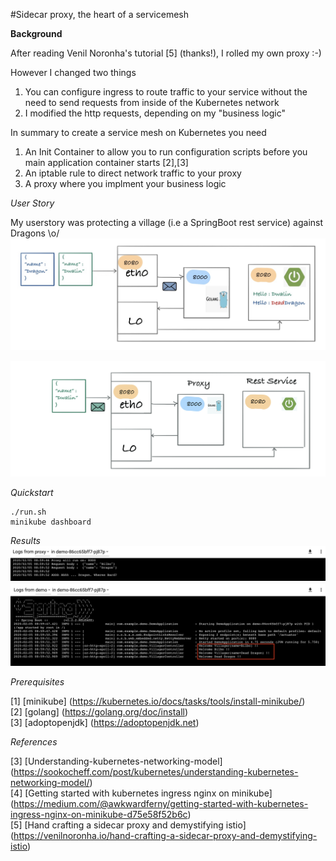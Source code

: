 #Sidecar proxy, the heart of a servicemesh

__Background__

After reading Venil Noronha's tutorial [5] (thanks!), I rolled my own proxy :-)

However I changed two things
1. You can configure ingress to route traffic to your service without the need to send requests from inside of the Kubernetes network
2. I modified the http requests, depending on my "business logic"

In summary to create a service mesh on Kubernetes you need
1.  An Init Container to allow you to run configuration scripts before you main application container starts [2],[3]
2.  An iptable rule to direct network traffic to your proxy
3.  A proxy where you implment your business logic

_User Story_

My userstory was protecting a village (i.e a SpringBoot rest service) against Dragons \o/
![Usecase Context Diagram](./http-proxy.jpg)

![Alt Text](./http-proxy.gif)

_Quickstart_
```
./run.sh
minikube dashboard
```
_Results_
![Usecase Context Diagram](./kubernetes-golang-log.png)
![Usecase Context Diagram](./kubernetes-springboot-log.png)

_Prerequisites_

[1] [minikube] (https://kubernetes.io/docs/tasks/tools/install-minikube/) <br/>
[2] [golang] (https://golang.org/doc/install) <br/>
[3] [adoptopenjdk] (https://adoptopenjdk.net)

_References_

[3] [Understanding-kubernetes-networking-model] (https://sookocheff.com/post/kubernetes/understanding-kubernetes-networking-model/)<br/>
[4] [Getting started with kubernetes ingress nginx on minikube] (https://medium.com/@awkwardferny/getting-started-with-kubernetes-ingress-nginx-on-minikube-d75e58f52b6c) <br/>
[5] [Hand crafting a sidecar proxy and demystifying istio] (https://venilnoronha.io/hand-crafting-a-sidecar-proxy-and-demystifying-istio)


